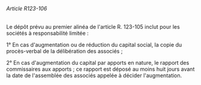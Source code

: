 ###### Article R123-106

Le dépôt prévu au premier alinéa de l'article R. 123-105 inclut pour les sociétés à responsabilité limitée :

1° En cas d'augmentation ou de réduction du capital social, la copie du procès-verbal de la délibération des associés ;

2° En cas d'augmentation du capital par apports en nature, le rapport des commissaires aux apports ; ce rapport est déposé au moins huit jours avant la date de l'assemblée des associés appelée à décider l'augmentation.

